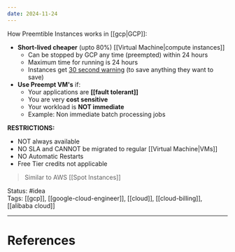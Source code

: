```yaml
---
date: 2024-11-24
---
```

How Preemtible Instances works in [[gcp|GCP]]: 
- **Short-lived cheaper** (upto 80%) [[Virtual Machine|compute instances]]
	- Can be stopped by GCP any time (preempted) within 24 hours
	- Maximum time for running is 24 hours
	- Instances get <u>30 second warning</u> (to save anything they want to save) 
- **Use Preempt VM's** if:
	- Your applications are **[[fault tolerant]]**  
	- You are very **cost sensitive**  
	- Your workload is **NOT immediate**  
	- Example: Non immediate batch processing jobs

**RESTRICTIONS:** 
- NOT always available
- NO SLA and CANNOT be migrated to regular [[Virtual Machine|VMs]] 
- NO Automatic Restarts  
- Free Tier credits not applicable

> Similar to AWS [[Spot Instances]]

Status: #idea  
Tags:  [[gcp]], [[google-cloud-engineer]], [[cloud]], [[cloud-billing]], [[alibaba cloud]]

---
# References
